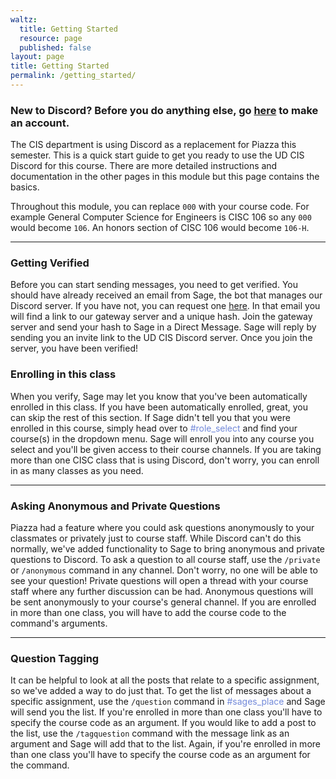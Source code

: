 ```yaml
---
waltz:
  title: Getting Started
  resource: page
  published: false
layout: page
title: Getting Started
permalink: /getting_started/
---
```

### New to Discord? Before you do anything else, go [here][10] to make an account.
The CIS department is using Discord as a replacement for Piazza this semester. This is a quick start guide to get you
ready to use the UD CIS Discord for this course. There are more detailed instructions and documentation in the other
pages in this module but this page contains the basics.

Throughout this module, you can replace `000` with your course code. For example General Computer Science for Engineers
is CISC 106 so any `000` would become `106`. An honors section of CISC 106 would become `106-H`.

* * *

### Getting Verified

Before you can start sending messages, you need to get verified. You should have already received an email from Sage,
the bot that manages our Discord server. If you have not, you can request one [here][9]. In that email you will find a
link to our gateway server and a unique hash. Join the gateway server and send your hash to Sage in a Direct Message. Sage
will reply by sending you an invite link to the UD CIS Discord server. Once you join the server, you have been verified!

### Enrolling in this class

When you verify, Sage may let you know that you've been automatically enrolled in this class. If you have been
automatically enrolled, great, you can skip the rest of this section. If Sage didn't tell you that you were enrolled in
this course, simply head over to <span style="color:#7289DA">#role_select</span> and find your course(s) in the dropdown menu. Sage will enroll you into any course you select and you'll be given access to their course channels. If you are taking more than one CISC class that is using Discord, don't worry, you can enroll
in as many classes as you need.

* * *

### Asking Anonymous and Private Questions

Piazza had a feature where you could ask questions anonymously to your classmates or privately just to course staff.
While Discord can't do this normally, we've added functionality to Sage to bring anonymous and private questions to
Discord. To ask a question to all course staff, use the `/private` or `/anonymous` command in any channel. Don't worry, no one will be able to see your question! Private questions will open a thread with your course staff where any further discussion can be had. Anonymous questions will be sent anonymously to your course's general channel. If you are enrolled in more than one class, you will have to add the course code to the command's arguments. 

* * *

### Question Tagging

It can be helpful to look at all the posts that relate to a specific assignment, so we've added a way to do just that.
To get the list of messages about a specific assignment, use the `/question` command in <span style="color:#7289DA">#sages_place</span> and Sage will send you the list. If you're enrolled in more than one class you'll have to specify the course code as an argument. If you would like to add a post to the list, use the `/tagquestion` command with the message link as an argument and Sage will add that to the list. Again, if you're enrolled in more than one class you'll have to specify the course code as an argument for the command.

   [9]: https://docs.google.com/forms/d/e/1FAIpQLScvT1qb8yh2W8T2D1JK-QK_kaENRfg9UfXXV1YWQHydVg0d6g/viewform?usp=sf_link
   [10]: https://discord.com/register